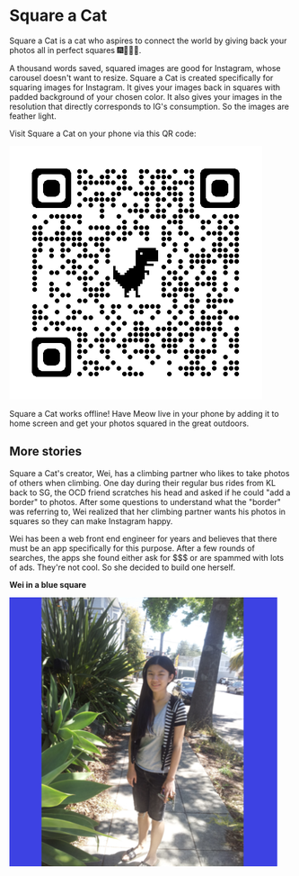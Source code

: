 # Square a Cat

Square a Cat is a cat who aspires to connect the world by giving back your photos all in perfect squares 🎆🌁🎑🩻.

A thousand words saved, squared images are good for Instagram, whose carousel doesn't want to resize.
Square a Cat is created specifically for squaring images for Instagram.
It gives your images back in squares with padded background of your chosen color.
It also gives your images in the resolution that directly corresponds to IG's consumption.
So the images are feather light.

Visit Square a Cat on your phone via this QR code:

![Square a Cat URL QR code](./qrcode_wgao19.github.io.png)

Square a Cat works offline! Have Meow live in your phone by adding it to home screen and get your photos squared in the great outdoors.

## More stories

Square a Cat's creator, Wei, has a climbing partner who likes to take photos of others when climbing.
One day during their regular bus rides from KL back to SG, the OCD friend scratches his head and asked if he could "add a border" to photos.
After some questions to understand what the "border" was referring to, Wei realized that her climbing partner wants his photos in squares so they can make Instagram happy.

Wei has been a web front end engineer for years and believes that there must be an app specifically for this purpose.
After a few rounds of searches, the apps she found either ask for $$$ or are spammed with lots of ads.
They're not cool.
So she decided to build one herself.

**Wei in a blue square**

![Wei in a blue square](./wei-in-a-blue-square.png)
